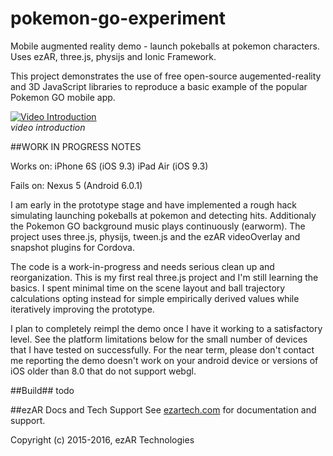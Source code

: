 # pokemon-go-experiment
Mobile augmented reality demo - launch pokeballs at pokemon characters. 
Uses ezAR, three.js, physijs and Ionic Framework.

This project demonstrates the use of free open-source augemented-reality and 3D JavaScript libraries 
to reproduce a basic example of the popular Pokemon GO mobile app. 

[![Video Introduction](https://github.com/ezartech/pokemon-go-experiment/blob/master/_research/PG-frame40.png)](https://youtu.be/wRD4F9hmrOc)  
*video introduction*

##WORK IN PROGRESS NOTES

Works on: 
    iPhone 6S (iOS 9.3)
    iPad Air (iOS 9.3)

Fails on:
    Nexus 5 (Android 6.0.1)   

I am early in the prototype stage and have implemented a rough hack 
simulating launching pokeballs at pokemon and detecting hits. Additionaly
the Pokemon GO background music plays continuously (earworm). The project 
uses three.js, physijs, tween.js and the ezAR videoOverlay and snapshot 
plugins for Cordova.  

The code is a work-in-progress and needs 
serious clean up and reorganization. This is my first real three.js project and I'm still learning
the basics. I spent minimal time on the scene layout and ball trajectory calculations 
opting instead for simple empirically derived values while iteratively improving 
the prototype.  

I plan to completely reimpl the demo once I have it working to a satisfactory level. 
See the platform limitations below for the small number of devices that I have tested 
on successfully. For the near term, please don't contact me reporting the demo 
doesn't work on your android device or versions of iOS older than 8.0 that do not 
support webgl.  

##Build##
todo

##ezAR Docs and Tech Support
See [ezartech.com](http://ezartech.com) for documentation and support.


Copyright (c) 2015-2016, ezAR Technologies
